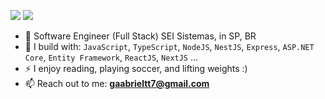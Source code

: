 
[<img src="https://img.shields.io/badge/linkedin-%230077B5.svg?&style=for-the-badge&logo=linkedin&logoColor=white" />](https://www.linkedin.com/in/gaabrieltorres7/)
<a href="mailto:gaabrieltt7@gmail.com"><img src="https://img.shields.io/badge/-Gmail-%23333?style=for-the-badge&logo=gmail&logoColor=white" target="_blank"></a>


- 🏢 Software Engineer (Full Stack) SEI Sistemas, in SP, BR
- 🧰 I build with: `JavaScript`, `TypeScript`, `NodeJS`, `NestJS`, `Express`, `ASP.NET Core`, `Entity Framework`, `ReactJS`, `NextJS` ...
- ⚡ I enjoy reading, playing soccer, and lifting weights :)
- 📫 Reach out to me: **gaabrieltt7@gmail.com**
